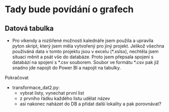 # Tady bude povídání o grafech

## Datová tabulka
* Pro víkendy a rozšířené možnosti kalednáře jsem použila a upravila pyton skript, který jsem měla vytvořený pro jiný projekt. Jelikož všechna používáná data v tomto projektu jsou v excelu (*.xslsx), nechtěla jsem situaci měnit a psát vše do databáze. Proto jsem přepsala spojení s databází na spojení s *.csv souborem. Soubor ve formátu *.csv pak již snadno jde napojit do Power BI a napojit na tabulky.

Pokračovat
* transformace_dat2.py:
    * vybrat listy, vynechat první list
    * z prvního řádku každého listu udělat název
    * asi nakonec naházet do DB a přidat další lokality a pak porovnávat?